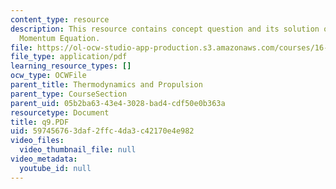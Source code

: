 ```yaml
---
content_type: resource
description: This resource contains concept question and its solution on Integral
  Momentum Equation.
file: https://ol-ocw-studio-app-production.s3.amazonaws.com/courses/16-01-unified-engineering-i-ii-iii-iv-fall-2005-spring-2006/597456763daf2ffc4da3c42170e4e982_q9.PDF
file_type: application/pdf
learning_resource_types: []
ocw_type: OCWFile
parent_title: Thermodynamics and Propulsion
parent_type: CourseSection
parent_uid: 05b2ba63-43e4-3028-bad4-cdf50e0b363a
resourcetype: Document
title: q9.PDF
uid: 59745676-3daf-2ffc-4da3-c42170e4e982
video_files:
  video_thumbnail_file: null
video_metadata:
  youtube_id: null
---
```

